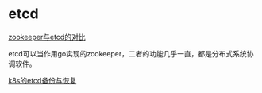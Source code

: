 # etcd

[zookeeper与etcd的对比](https://blog.csdn.net/zzhongcy/article/details/89401204)

etcd可以当作用go实现的zookeeper，二者的功能几乎一直，都是分布式系统协调软件。

[k8s的etcd备份与恢复](https://www.xxlaila.cn/2020/04/13/etcd%E5%A4%87%E4%BB%BD%E4%B8%8E%E6%81%A2%E5%A4%8D/)
